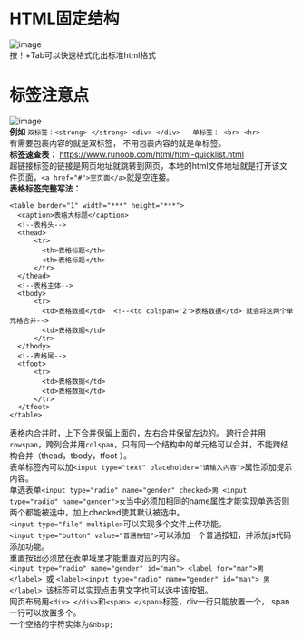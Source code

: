 # HTML固定结构
![image](https://user-images.githubusercontent.com/96570699/232649866-4ec67486-8b61-4c9a-bb8b-5a619d851456.png)   
按！+Tab可以快速格式化出标准html格式  


# 标签注意点
![image](https://user-images.githubusercontent.com/96570699/232661182-b0386463-e1b5-4bf7-b10e-07ad5e8e9a5d.png)   
**例如**  `双标签：<strong> </strong> <div> </div>   单标签： <br> <hr> `   
有需要包裹内容的就是双标签， 不用包裹内容的就是单标签。  
**标签速查表：**  https://www.runoob.com/html/html-quicklist.html   
超链接标签的链接是网页地址就跳转到网页，本地的html文件地址就是打开该文件页面，`<a href="#">空页面</a>`就是空连接。    
**表格标签完整写法：**  
```
<table border="1" width="***" height="***">
  <caption>表格大标题</caption>
  <!--表格头-->
  <thead>   
      <tr>
        <th>表格标题</th>
        <th>表格标题</th>
      </tr>
  </thead>
  <!--表格主体-->
  <tbody>
      <tr>
        <td>表格数据</td>  <!--<td colspan='2'>表格数据</td> 就会将这两个单元格合并-->
        <td>表格数据</td>
      </tr>
  </tbody>
  <!--表格尾-->
  <tfoot>
      <tr>
        <td>表格数据</td>
        <td>表格数据</td>
      </tr>
  </tfoot>
</table>
```    
表格内合并时，上下合并保留上面的，左右合并保留左边的。  跨行合并用`rowspan`，跨列合并用`colspan`，只有同一个结构中的单元格可以合并，不能跨结构合并（thead，tbody，tfoot ）。    
表单标签内可以加`<input type="text" placeholder="请输入内容">`属性添加提示内容。     
单选表单`<input type="radio" name="gender" checked>男 <input type="radio" name="gender">女`当中必须加相同的name属性才能实现单选否则两个都能被选中，加上checked使其默认被选中。      
`<input type="file" multiple>`可以实现多个文件上传功能。    
`<input type="button" value="普通按钮">`可以添加一个普通按钮，并添加js代码添加功能。       
重置按钮必须放在表单域里才能重置对应的内容。    
`<input type="radio" name="gender" id="man"> <label for="man">男</label> `或 `<label><input type="radio" name="gender" id="man"> 男</label> `该标签可以实现点击男文字也可以选中该按钮。     
网页布局用`<div> </div>`和`<span> </span>`标签，div一行只能放置一个， span一行可以放置多个。  
一个空格的字符实体为`&nbsp;`  








